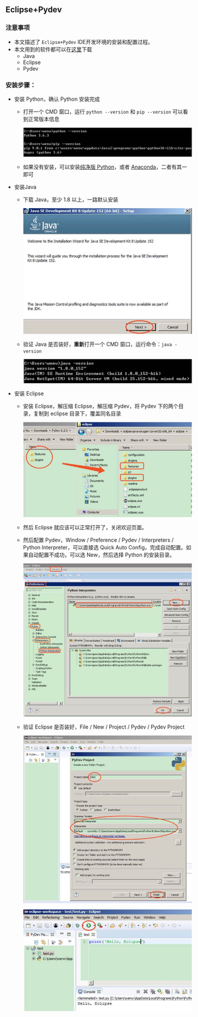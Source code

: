 ## Eclipse+Pydev

### 注意事项

- 本文描述了 `Eclipse+Pydev` IDE开发环境的安装和配置过程。
- 本文用到的软件都可以在[这里](https://share.weiyun.com/57jaLHW)下载
  - Java
  - Eclipse
  - Pydev

### 安装步骤：

- 安装 Python，确认 Python 安装完成
  - 打开一个 CMD 窗口，运行 `python --version` 和 `pip --version` 可以看到正常版本信息

    ![Python-Version.png](images/9da5527f336948b59f2e5f195552cb61-Python-Version.png)

  - 如果没有安装，可以安装[纯净版 Python](Installation-Python.md)，或者 [Anaconda](Installation-Anaconda.md)，二者有其一即可
- 安装Java
  - 下载 Java，至少 1.8 以上，一路默认安装

    ![Install-Java.png](images/9da5527f336948b59f2e5f195552cb61-Install-Java.png)

  - 验证 Java 是否装好，**重新**打开一个 CMD 窗口，运行命令：`java -version`

    ![Java-Version.png](images/9da5527f336948b59f2e5f195552cb61-Java-Version.png)

- 安装 Eclipse
  - 安装 Eclipse，解压缩 Eclipse，解压缩 Pydev，将 Pydev 下的两个目录，复制到 eclipse 目录下，覆盖同名目录

    ![Install-Pydev.png](images/9da5527f336948b59f2e5f195552cb61-Install-Pydev.png)

  - 然后 Eclipse 就应该可以正常打开了，关闭欢迎页面。
  - 然后配置 Pydev，Window / Preference / Pydev / Interpreters / Python Interpreter，可以直接选 Quick Auto
    Config，完成自动配置。如果自动配置不成功，可以选 New，然后选择 Python 的安装目录。

    ![Config-Eclispe-Interpreter.png](images/9da5527f336948b59f2e5f195552cb61-Config-Eclispe-Interpreter.png)

  - 验证 Eclipse 是否装好，File / New / Project / Pydev / Pydev Project

    ![Eclispe-Project.png](images/9da5527f336948b59f2e5f195552cb61-Eclispe-Project.png)

    ![Eclispe-Run.png](images/9da5527f336948b59f2e5f195552cb61-Eclispe-Run.png)
